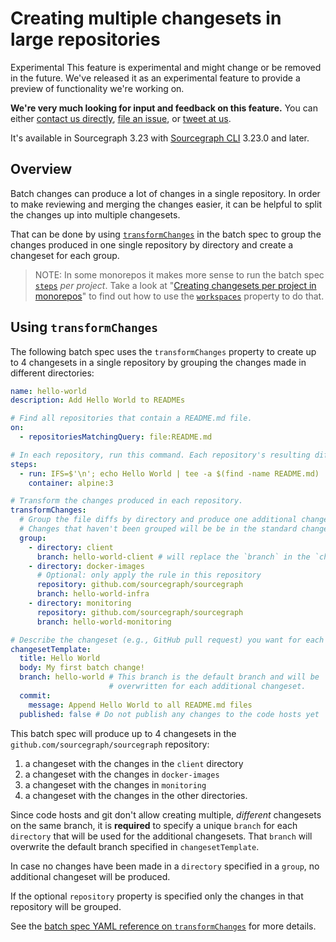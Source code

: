 # Creating multiple changesets in large repositories

<style>
.markdown-body h2 { margin-top: 50px; }
.markdown-body pre.chroma { font-size: 0.75em; }
</style>

<aside class="experimental">
<p>
<span class="badge badge-experimental">Experimental</span> This feature is experimental and might change or be removed in the future. We've released it as an experimental feature to provide a preview of functionality we're working on.
</p>

<p><b>We're very much looking for input and feedback on this feature.</b> You can either <a href="https://about.sourcegraph.com/contact">contact us directly</a>, <a href="https://github.com/sourcegraph/sourcegraph">file an issue</a>, or <a href="https://twitter.com/sourcegraph">tweet at us</a>.</p>

<p>It's available in Sourcegraph 3.23 with <a href="https://github.com/sourcegraph/src-cli">Sourcegraph CLI</a> 3.23.0 and later.</p>
</aside>

## Overview

Batch changes can produce a lot of changes in a single repository. In order to make reviewing and merging the changes easier, it can be helpful to split the changes up into multiple changesets.

That can be done by using [`transformChanges`](../references/batch_spec_yaml_reference.md#transformchanges) in the batch spec to group the changes produced in one single repository by directory and create a changeset for each group.

> NOTE: In some monorepos it makes more sense to run the batch spec [`steps`][steps] _per project_. Take a look at "[Creating changesets per project in monorepos](./creating_changesets_per_project_in_monorepos.md)" to find out how to use the [`workspaces`][workspaces] property to do that.

## Using `transformChanges`

The following batch spec uses the `transformChanges` property to create up to 4 changesets in a single repository by grouping the changes made in different directories:

```yaml
name: hello-world
description: Add Hello World to READMEs

# Find all repositories that contain a README.md file.
on:
  - repositoriesMatchingQuery: file:README.md

# In each repository, run this command. Each repository's resulting diff is captured.
steps:
  - run: IFS=$'\n'; echo Hello World | tee -a $(find -name README.md)
    container: alpine:3

# Transform the changes produced in each repository.
transformChanges:
  # Group the file diffs by directory and produce one additional changeset per group.
  # Changes that haven't been grouped will be be in the standard changeset.
  group:
    - directory: client
      branch: hello-world-client # will replace the `branch` in the `changesetTemplate`
    - directory: docker-images
      # Optional: only apply the rule in this repository
      repository: github.com/sourcegraph/sourcegraph
      branch: hello-world-infra
    - directory: monitoring
      repository: github.com/sourcegraph/sourcegraph
      branch: hello-world-monitoring

# Describe the changeset (e.g., GitHub pull request) you want for each repository.
changesetTemplate:
  title: Hello World
  body: My first batch change!
  branch: hello-world # This branch is the default branch and will be
                      # overwritten for each additional changeset.
  commit:
    message: Append Hello World to all README.md files
  published: false # Do not publish any changes to the code hosts yet
```

This batch spec will produce up to 4 changesets in the `github.com/sourcegraph/sourcegraph` repository:

1. a changeset with the changes in the `client` directory
1. a changeset with the changes in `docker-images`
1. a changeset with the changes in `monitoring`
1. a changeset with the changes in the other directories.

Since code hosts and git don't allow creating multiple, _different_ changesets on the same branch, it is **required** to specify a unique `branch` for each `directory` that will be used for the additional changesets. That `branch` will overwrite the default branch specified in `changesetTemplate`.

In case no changes have been made in a `directory` specified in a `group`, no additional changeset will be produced.

If the optional `repository` property is specified only the changes in that repository will be grouped.

See the [batch spec YAML reference on `transformChanges`](../references/batch_spec_yaml_reference.md#transformchanges) for more details.

<!-- References for easier reading of text above: -->

[steps]: ../references/batch_spec_yaml_reference.md#steps
[workspaces]: ../references/batch_spec_yaml_reference.md#workspaces
